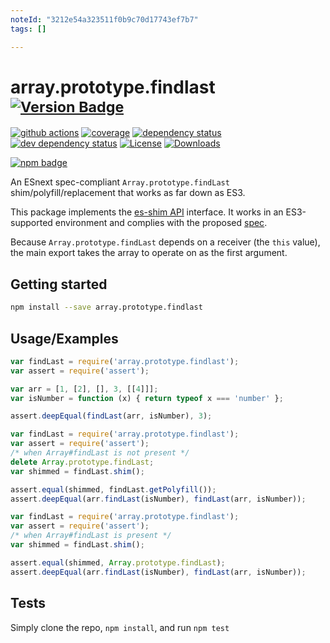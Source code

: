```yaml
---
noteId: "3212e54a323511f0b9c70d17743ef7b7"
tags: []

---
```


# array.prototype.findlast <sup>[![Version Badge][npm-version-svg]][package-url]</sup>

[![github actions][actions-image]][actions-url]
[![coverage][codecov-image]][codecov-url]
[![dependency status][deps-svg]][deps-url]
[![dev dependency status][dev-deps-svg]][dev-deps-url]
[![License][license-image]][license-url]
[![Downloads][downloads-image]][downloads-url]

[![npm badge][npm-badge-png]][package-url]

An ESnext spec-compliant `Array.prototype.findLast` shim/polyfill/replacement that works as far down as ES3.

This package implements the [es-shim API](https://github.com/es-shims/api) interface. It works in an ES3-supported environment and complies with the proposed [spec](https://tc39.es/proposal-array-find-from-last).

Because `Array.prototype.findLast` depends on a receiver (the `this` value), the main export takes the array to operate on as the first argument.

## Getting started

```sh
npm install --save array.prototype.findlast
```

## Usage/Examples

```js
var findLast = require('array.prototype.findlast');
var assert = require('assert');

var arr = [1, [2], [], 3, [[4]]];
var isNumber = function (x) { return typeof x === 'number' };

assert.deepEqual(findLast(arr, isNumber), 3);
```

```js
var findLast = require('array.prototype.findlast');
var assert = require('assert');
/* when Array#findLast is not present */
delete Array.prototype.findLast;
var shimmed = findLast.shim();

assert.equal(shimmed, findLast.getPolyfill());
assert.deepEqual(arr.findLast(isNumber), findLast(arr, isNumber));
```

```js
var findLast = require('array.prototype.findlast');
var assert = require('assert');
/* when Array#findLast is present */
var shimmed = findLast.shim();

assert.equal(shimmed, Array.prototype.findLast);
assert.deepEqual(arr.findLast(isNumber), findLast(arr, isNumber));
```

## Tests
Simply clone the repo, `npm install`, and run `npm test`

[package-url]: https://npmjs.org/package/array.prototype.findlast
[npm-version-svg]: https://versionbadg.es/es-shims/Array.prototype.findLast.svg
[deps-svg]: https://david-dm.org/es-shims/Array.prototype.findLast.svg
[deps-url]: https://david-dm.org/es-shims/Array.prototype.findLast
[dev-deps-svg]: https://david-dm.org/es-shims/Array.prototype.findLast/dev-status.svg
[dev-deps-url]: https://david-dm.org/es-shims/Array.prototype.findLast#info=devDependencies
[npm-badge-png]: https://nodei.co/npm/array.prototype.findlast.png?downloads=true&stars=true
[license-image]: https://img.shields.io/npm/l/array.prototype.findlast.svg
[license-url]: LICENSE
[downloads-image]: https://img.shields.io/npm/dm/array.prototype.findlast.svg
[downloads-url]: https://npm-stat.com/charts.html?package=array.prototype.findlast
[codecov-image]: https://codecov.io/gh/es-shims/Array.prototype.findLast/branch/main/graphs/badge.svg
[codecov-url]: https://app.codecov.io/gh/es-shims/Array.prototype.findLast/
[actions-image]: https://img.shields.io/endpoint?url=https://github-actions-badge-u3jn4tfpocch.runkit.sh/es-shims/Array.prototype.findLast
[actions-url]: https://github.com/es-shims/Array.prototype.findLast
